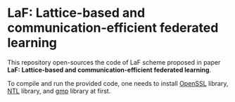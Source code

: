 # LaF: Lattice-based and communication-efficient federated learning

This repository open-sources the code of LaF scheme proposed in paper **LaF: Lattice-based and communication-efficient federated learning**.

To compile and run the provided code, one needs to install [OpenSSL](https://www.openssl.org/) library, [NTL](https://libntl.org/) library, and [gmp](https://gmplib.org/) library at first.
